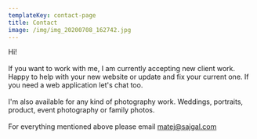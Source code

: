 ```yaml
---
templateKey: contact-page
title: Contact
image: /img/img_20200708_162742.jpg
---
```

Hi!
\
\
If you want to work with me, I am currently accepting new client work.
Happy to help with your new website or update and fix your current one. If you need a web application let's chat too.
\
\
I'm also available for any kind of photography work. Weddings, portraits, product, event photography or family photos.
\
\
For everything mentioned above please email [matej@sajgal.com](mailto:matej@sajgal.com)